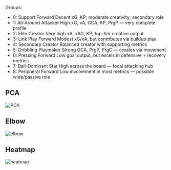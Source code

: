 Groups:
  - 0: Support Forward          Decent xG, KP; moderate creativity; secondary role
  - 1: All-Around Attacker       High xG, xA, GCA, KP, PrgP — very complete profile
  - 2: Elite Creator             Very high xA, xAG, KP; top-tier creative output
  - 3: Link Play Forward         Modest xG/xA, but contributes via buildup play
  - 4: Secondary Creator         Balanced creator with supporting metrics
  - 5: Dribbling Playmaker       Strong GCA, PrgP, PrgC — creates via movement
  - 6: Pressing Forward          Low goal output, but excels in defensive + recovery metrics
  - 7: Ball-Dominant Star        High across the board — focal attacking hub
  - 8: Peripheral Forward         Low involvement in most metrics — possible wide/passive role

## PCA
![PCA](https://github.com/user-attachments/assets/ac9f0d9b-9982-4ebf-a6bc-90bdbcb27742)

## Elbow
![elbow](https://github.com/user-attachments/assets/92323516-6c98-4d6a-b48b-9e83e2407a98)

## Heatmap
![heatmap](https://github.com/user-attachments/assets/1b7741bf-3da4-44ff-a476-ade6d4f790fd)
